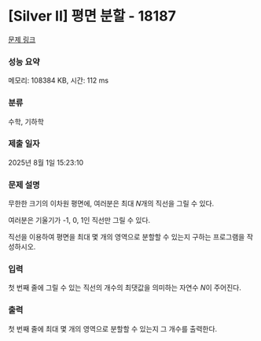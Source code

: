 # [Silver II] 평면 분할 - 18187 

[문제 링크](https://www.acmicpc.net/problem/18187) 

### 성능 요약

메모리: 108384 KB, 시간: 112 ms

### 분류

수학, 기하학

### 제출 일자

2025년 8월 1일 15:23:10

### 문제 설명

<p>무한한 크기의 이차원 평면에, 여러분은 최대 <em>N</em>개의 직선을 그릴 수 있다.</p>

<p>여러분은 기울기가 -1, 0, 1인 직선만 그릴 수 있다.</p>

<p>직선을 이용하여 평면을 최대 몇 개의 영역으로 분할할 수 있는지 구하는 프로그램을 작성하시오.</p>

### 입력 

 <p>첫 번째 줄에 그릴 수 있는 직선의 개수의 최댓값을 의미하는 자연수 <em>N</em>이 주어진다.</p>

### 출력 

 <p>첫 번째 줄에 최대 몇 개의 영역으로 분할할 수 있는지 그 개수를 출력한다.</p>

